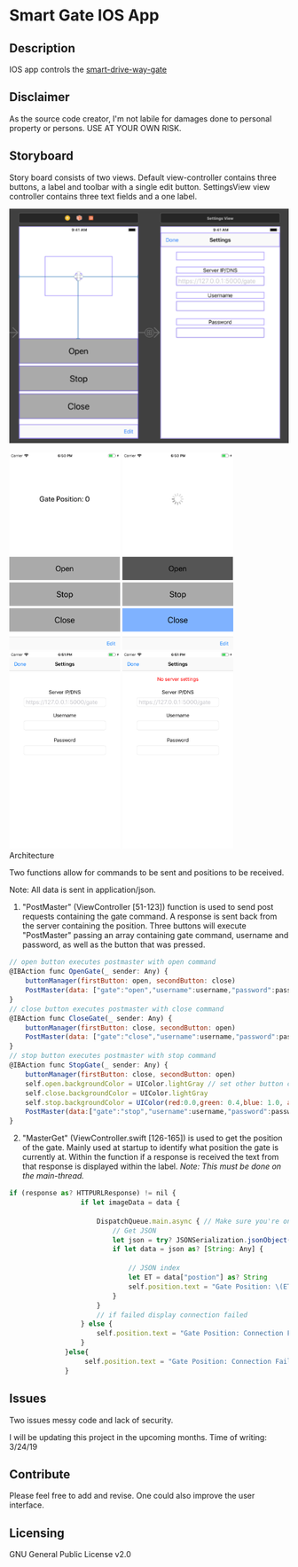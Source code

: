 # Smart Gate IOS App

## Description

IOS app controls the <a href = "https://github.com/MitchTODO/Smart-driveway-gate">smart-drive-way-gate</a>

## Disclaimer

As the source code creator, I'm not labile for damages done to personal property or persons. USE AT YOUR OWN RISK.



## Storyboard

Story board consists of two views. Default view-controller contains three buttons, a label and toolbar with a single edit button. SettingsView view controller contains three text fields and a one label.

![alt text](readmepic/layout.png "Layout")

<div>
<img src="readmepic/sim1.png" alt="view1" width="200"/>
<img src="readmepic/sim2.png" alt="view2" width="200"/>
<img src="readmepic/sim3.png" alt="view3" width="200"/>
<img src="readmepic/sim4.png" alt="view4" width="200"/>
</div
    
  
## Architecture

Two functions allow for commands to be sent and positions to be received.

Note: All data is sent in application/json.

1. "PostMaster" (ViewController [51-123]) function is used to send post requests containing the gate command. A response is sent back from the server containing the position. Three buttons will execute "PostMaster" passing an array containing gate command, username and password, as well as the button that was pressed.

```js
// open button executes postmaster with open command
@IBAction func OpenGate(_ sender: Any) {
    buttonManager(firstButton: open, secondButton: close)
    PostMaster(data: ["gate":"open","username":username,"password":password],buttonName: self.open)
}
// close button executes postmaster with close command
@IBAction func CloseGate(_ sender: Any) {
    buttonManager(firstButton: close, secondButton: open)
    PostMaster(data: ["gate":"close","username":username,"password":password],buttonName: self.close)
}
// stop button executes postmaster with stop command
@IBAction func StopGate(_ sender: Any) {
    buttonManager(firstButton: close, secondButton: open)
    self.open.backgroundColor = UIColor.lightGray // set other button color default gray
    self.close.backgroundColor = UIColor.lightGray
    self.stop.backgroundColor = UIColor(red:0.0,green: 0.4,blue: 1.0, alpha: 0.5) // stop button is blue
    PostMaster(data:["gate":"stop","username":username,"password":password],buttonName: self.stop)
}

```


2. "MasterGet" (ViewController.swift [126-165]) is used to get the position of the gate. Mainly used at startup to identify what position the gate is currently at. Within the function if a response is received the text from that response is displayed within the label. <i>Note: This must be done on the main-thread.</i>

```js
if (response as? HTTPURLResponse) != nil {
                  if let imageData = data {

                      DispatchQueue.main.async { // Make sure you're on the main thread here
                          // Get JSON
                          let json = try? JSONSerialization.jsonObject(with: imageData, options: [])
                          if let data = json as? [String: Any] {

                              // JSON index
                              let ET = data["postion"] as? String
                              self.position.text = "Gate Position: \(ET ?? "Connection Failed")"
                          }
                      }
                      // if failed display connection failed
                  } else {
                      self.position.text = "Gate Position: Connection Failed"
                  }
              }else{
                   self.position.text = "Gate Position: Connection Failed"
              }
```

## Issues

Two issues messy code and lack of security.

I will be updating this project in the upcoming months.
Time of writing: 3/24/19

## Contribute

Please feel free to add and revise. One could also improve the user interface.

## Licensing


GNU General Public License v2.0
